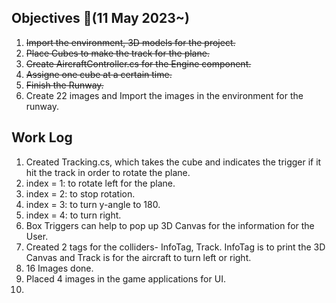 ## Objectives  :notebook_with_decorative_cover:(11 May 2023~)

1. ~~Import the environment, 3D models for the project.~~
2. ~~Place Cubes to make the track for the plane.~~
3. ~~Create AircraftController.cs for the Engine component.~~
4. ~~Assigne one cube at a certain time.~~
5. ~~Finish the Runway.~~
6. Create 22 images and Import the images in the environment for the runway.

## Work Log
1. Created Tracking.cs, which takes the cube and indicates the trigger if it hit the track in order to rotate the plane.
2. index = 1: to rotate left for the plane.
3. index = 2: to stop rotation.
4. index = 3: to turn y-angle to 180.
5. index = 4: to turn right.
6. Box Triggers can help to pop up 3D Canvas for the information for the User.
7. Created 2 tags for the colliders- InfoTag, Track. InfoTag is to print the 3D Canvas and Track is for the aircraft to turn left or right.
8. 16 Images done.
9. Placed 4 images in the game applications for UI.
10. 
